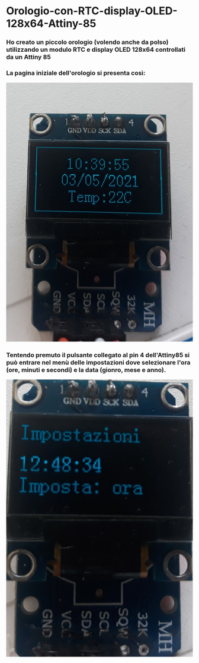 # Orologio-con-RTC-display-OLED-128x64-Attiny-85
### Ho creato un piccolo orologio (volendo anche da polso) utilizzando un modulo RTC e display OLED 128x64 controllati da un Attiny 85

### La pagina iniziale dell'orologio si presenta così:
![alt text](https://github.com/Musy05/Orologio-con-RTC-display-OLED-128x64-Attiny-85/blob/main/Anteprima%20orologio.jpg?raw=true)

### Tentendo premuto il pulsante collegato al pin 4 dell'Attiny85 si può entrare nel menù delle impostazioni dove selezionare l'ora (ore, minuti e secondi) e la data (gionro, mese e anno).
![alt text](https://github.com/Musy05/Orologio-con-RTC-display-OLED-128x64-Attiny-85/blob/main/impostazioni.jpg?raw=true)
